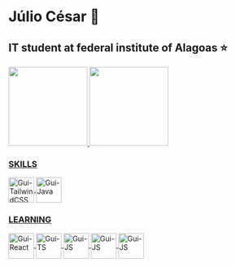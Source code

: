 <main>
<h1 align="left">Júlio César 🥇</h1>
  <p>
    <h2>IT student at federal institute of Alagoas ⭐</h2>
  </p>
  <div align="left">
    <a href="https://github.com/NETUNO14">
      <img height="155em" src="https://github-readme-stats.vercel.app/api?username=NETUNO14&show_icons=true&theme=dark&include_all_commits=true&count_private=true"/>
      <img height="155em" src="https://github-readme-stats.vercel.app/api/top-langs/?username=NETUNO14&layout=compact&langs_count=7&theme=dark"/>
  </div>
  <div>
    <h3>
      SKILLS
    </h3>
    <img align="center" alt="Gui-TailwindCSS" height="50" width="50" src="https://cdn.jsdelivr.net/gh/devicons/devicon/icons/tailwindcss/tailwindcss-plain.svg" />
    <img align="center" alt="Gui-Java" height="50" width="50" src="https://cdn.jsdelivr.net/gh/devicons/devicon/icons/java/java-original.svg" />   
  </div>
  <div>
    <h3>
      LEARNING
    </h3>
    <img align="center" alt="Gui-React" height="50" width="50" src="https://cdn.jsdelivr.net/gh/devicons/devicon/icons/react/react-original.svg" />
    <img align="center" alt="Gui-TS" height="50" width="50" src="https://cdn.jsdelivr.net/gh/devicons/devicon/icons/typescript/typescript-original.svg" />
    <img align="center" alt="Gui-JS" height="50" width="50" src="https://cdn.jsdelivr.net/gh/devicons/devicon/icons/javascript/javascript-original.svg" />
    <img align="center" alt="Gui-JS" height="50" width="50" src="https://cdn-icons-png.flaticon.com/512/732/732190.png" />
    <img align="center" alt="Gui-JS" height="50" width="50" src="https://cdn-icons-png.flaticon.com/512/1532/1532556.png" /> 
  </div>
</main>
